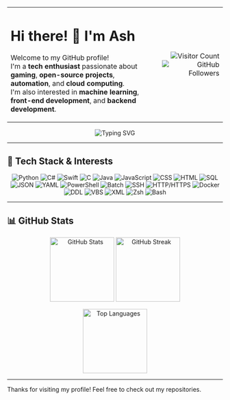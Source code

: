 <table width="100%">
  <tr>
    <td>
      <h1>Hi there! 👋 I'm Ash</h1>
      <p>
        Welcome to my GitHub profile! <br>
        I'm a <strong>tech enthusiast</strong> passionate about <strong>gaming</strong>, <strong>open-source projects</strong>, <strong>automation</strong>, and <strong>cloud computing</strong>.<br>
        I'm also interested in <strong>machine learning</strong>, <strong>front-end development</strong>, and <strong>backend development</strong>.
      </p>
    </td>
    <td align="right">
      <img src="https://komarev.com/ghpvc/?username=Ash1421&color=blueviolet&style=flat-square" alt="Visitor Count" />
      <img src="https://img.shields.io/github/followers/Ash1421?style=social&color=purple" alt="GitHub Followers" />
    </td>
  </tr>
</table>

<p align="center">
  <img src="https://readme-typing-svg.herokuapp.com?font=Fira+Code&size=22&duration=4000&color=9B59B6&center=true&lines=Hi+there!+I'm+Ash+👋;Tech+enthusiast+and+gamer;Always+learning+new+things!" alt="Typing SVG">
</p>

---

## 🔧 Tech Stack & Interests    

<p align="center">  
  <img src="https://img.shields.io/badge/Python-6A5ACD?style=for-the-badge&logo=python&logoColor=white" alt="Python"/>
  <img src="https://img.shields.io/badge/C%23-800080?style=for-the-badge&logo=c-sharp&logoColor=white" alt="C#"/>
  <img src="https://img.shields.io/badge/Swift-9B59B6?style=for-the-badge&logo=swift&logoColor=white" alt="Swift"/>
  <img src="https://img.shields.io/badge/C-4B0082?style=for-the-badge&logo=c&logoColor=white" alt="C"/>
  <img src="https://img.shields.io/badge/Java-8E44AD?style=for-the-badge&logo=java&logoColor=white" alt="Java"/>
  <img src="https://img.shields.io/badge/JavaScript-7D3C98?style=for-the-badge&logo=javascript&logoColor=white" alt="JavaScript"/>
  <img src="https://img.shields.io/badge/CSS-6C3483?style=for-the-badge&logo=css3&logoColor=white" alt="CSS"/>
  <img src="https://img.shields.io/badge/HTML-7D3C98?style=for-the-badge&logo=html5&logoColor=white" alt="HTML"/>
  <img src="https://img.shields.io/badge/SQL-5B2C6F?style=for-the-badge&logo=postgresql&logoColor=white" alt="SQL"/>
  <img src="https://img.shields.io/badge/JSON-4A235A?style=for-the-badge&logo=json&logoColor=white" alt="JSON"/>
  <img src="https://img.shields.io/badge/YAML-512E5F?style=for-the-badge&logo=yaml&logoColor=white" alt="YAML"/>
  <img src="https://img.shields.io/badge/PowerShell-6C3483?style=for-the-badge&logo=powershell&logoColor=white" alt="PowerShell"/>
  <img src="https://img.shields.io/badge/Batch-593196?style=for-the-badge&logo=windows-terminal&logoColor=white" alt="Batch"/>
  <img src="https://img.shields.io/badge/SSH-6E4C98?style=for-the-badge&logo=ssh&logoColor=white" alt="SSH"/>
  <img src="https://img.shields.io/badge/HTTP-5A379C?style=for-the-badge&logo=http&logoColor=white" alt="HTTP/HTTPS"/>
  <img src="https://img.shields.io/badge/Docker-5A33A3?style=for-the-badge&logo=docker&logoColor=white" alt="Docker"/>
  <img src="https://img.shields.io/badge/DDL-6A5ACD?style=for-the-badge&logo=azure-data-studio&logoColor=white" alt="DDL"/>
  <img src="https://img.shields.io/badge/VBS-7B68EE?style=for-the-badge&logo=visual-basic&logoColor=white" alt="VBS"/>
  <img src="https://img.shields.io/badge/XML-6A5ACD?style=for-the-badge&logo=xml&logoColor=white" alt="XML"/>
  <img src="https://img.shields.io/badge/Zsh-7D3C98?style=for-the-badge&logo=zsh&logoColor=white" alt="Zsh"/>
  <img src="https://img.shields.io/badge/Bash-6A5ACD?style=for-the-badge&logo=gnu-bash&logoColor=white" alt="Bash"/>
</p>

---

## 📊 GitHub Stats  

<p align="center">
  <img src="https://github-readme-stats.vercel.app/api?username=Ash1421&show_icons=true&theme=tokyonight" alt="GitHub Stats" height="150"/>
  <img src="https://streak-stats.demolab.com/?user=Ash1421&theme=tokyonight" alt="GitHub Streak" height="150"/>
</p>  

<p align="center">
  <img src="https://github-readme-stats.vercel.app/api/top-langs/?username=Ash1421&layout=compact&theme=tokyonight" alt="Top Languages" height="150"/>
</p>  

---

Thanks for visiting my profile! Feel free to check out my repositories.
